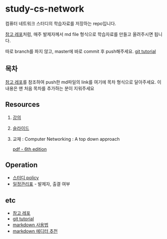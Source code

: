 # study-cs-network

컴퓨터 네트워크 스터디의 학습자료를 저장하는 repo입니다.

[참고 레포](https://github.com/Yooii-Studios/Clean-Code)처럼, 매주 발제자께서 md file 형식으로 학습자료를 만들고 올려주시면 됩니다.

따로 branch를 파지 않고, master에 바로 commit 후 push해주세요. [git tutorial](https://backlog.com/git-tutorial/kr/intro/intro1_1.html)



## 목차

[참고 레포](https://github.com/Yooii-Studios/Clean-Code)를 참조하여 push한 md파일의 link를 여기에 목차 형식으로 달아주세요. 이 내용은 맨 처음 목차를 추가하는 분이 지워주세요



## Resources

1. [강의](http://www.kocw.net/home/cview.do?mty=p&kemId=1046412)

2. [슬라이드](http://www-net.cs.umass.edu/kurose-ross-ppt-6e/)

3. 교재 : Computer Networking : A top down approach

    [pdf - 6th edition](https://eclass.teicrete.gr/modules/document/file.php/TP326/%CE%98%CE%B5%CF%89%CF%81%CE%AF%CE%B1%20(Lectures)/Computer_Networking_A_Top-Down_Approach.pdf)



## Operation

- [스터디 policy](https://docs.google.com/document/d/1dndHFO7cEGfFdhhHovLJYXQWi9qIgEYrWa7FduIEpF4/edit)
- [일정관리표](https://docs.google.com/spreadsheets/d/1pTcqvTUW-JDPCo6HB6HO1lxCK9obLYUJWXK7HovGyQY/edit#gid=0) - 발제자, 출결 여부



## etc

- [참고 레포](https://github.com/Yooii-Studios/Clean-Code)
- [git tutorial](https://backlog.com/git-tutorial/kr/intro/intro1_1.html)
- [markdown 사용법](https://gist.github.com/ihoneymon/652be052a0727ad59601)
- [markdown 에디터 추천](https://futurecreator.github.io/2018/07/20/what-are-the-best-markdown-editor/)

